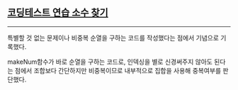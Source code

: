## [코딩테스트 연습 소수 찾기](https://school.programmers.co.kr/learn/courses/30/lessons/42839)

---

특별할 것 없는 문제이나 비중복 순열을 구하는 코드를 작성했다는 점에서 기념으로 기록했다.

makeNum함수가 바로 순열을 구하는 코드로, 인덱싱을 별로 신경써주지 않아도 된다는 점에서 조합보다 간단하지만 비중복이므로 내부적으로 집합을 사용해 중복여부를 판단했다.
